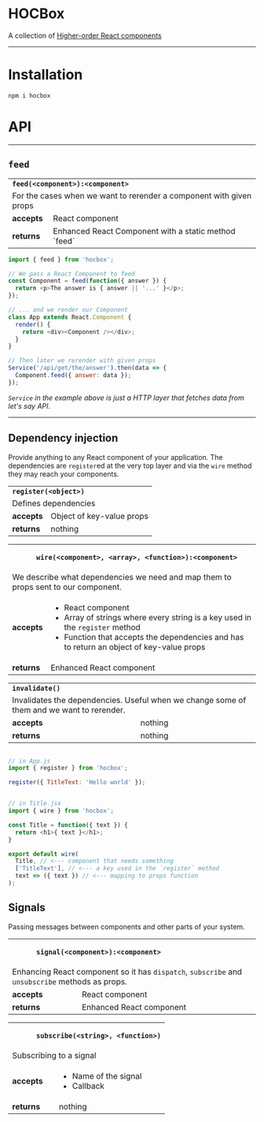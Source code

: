 # HOCBox

A collection of [Higher-order React components](https://github.com/krasimir/react-in-patterns/tree/master/patterns/higher-order-components)

---

# Installation

`npm i hocbox`

# API

---

## `feed`

<table>
  <tbody>
  <tr>
    <td colspan="2"><strong><code>feed(&lt;component>):&lt;component></code></strong></td>
  </tr>
  <tr>
    <td colspan="2">For the cases when we want to rerender a component with given props</td>
  </tr>
  <tr>
    <td><strong>accepts</strong></td>
    <td>React component</td>
  </tr>
  <tr>
    <td><strong>returns</strong></td>
    <td>Enhanced React Component with a static method `feed`</td>
  </tr>
  </tbody>
</table>


```js
import { feed } from 'hocbox';

// We pass a React Component to feed
const Component = feed(function({ answer }) {
  return <p>The answer is { answer || '...' }</p>;
});

// ... and we render our Component
class App extends React.Component {
  render() {
    return <div><Component /></div>;
  }
}

// Then later we rerender with given props
Service('/api/get/the/answer').then(data => {
  Component.feed({ answer: data });
});


```

*`Service` in the example above is just a HTTP layer that fetches data from let's say API.*

---

## Dependency injection

Provide anything to any React component of your application. The dependencies are `register`ed at the very top layer and via the `wire` method they may reach your components.

<table>
  <tbody>
  <tr>
    <td colspan="2"><strong><code>register(&lt;object>)</code></strong></td>
  </tr>
  <tr>
    <td colspan="2">Defines dependencies</td>
  </tr>
  <tr>
    <td><strong>accepts</strong></td>
    <td>Object of key-value props</td>
  </tr>
  <tr>
    <td><strong>returns</strong></td>
    <td>nothing</td>
  </tr>
  </tbody>
</table>

<table>
  <tbody>
  <tr>
    <td colspan="2"><strong><code>
      wire(&lt;component>, &lt;array>, &lt;function>):&lt;component>
    </code></strong></td>
  </tr>
  <tr>
    <td colspan="2">We describe what dependencies we need and map them to props sent to our component.</td>
  </tr>
  <tr>
    <td><strong>accepts</strong></td>
    <td>
      <ul>
        <li>React component</li>
        <li>Array of strings where every string is a key used in the <code>register</code> method</li>
        <li>Function that accepts the dependencies and has to return an object of key-value props</li>
      </ul>
    </td>
  </tr>
  <tr>
    <td><strong>returns</strong></td>
    <td>Enhanced React component</td>
  </tr>
  </tbody>
</table>

<table>
  <tbody>
  <tr>
    <td colspan="2"><strong><code>invalidate()</code></strong></td>
  </tr>
  <tr>
    <td colspan="2">Invalidates the dependencies. Useful when we change some of them and we want to rerender.</td>
  </tr>
  <tr>
    <td><strong>accepts</strong></td>
    <td>nothing</td>
  </tr>
  <tr>
    <td><strong>returns</strong></td>
    <td>nothing</td>
  </tr>
  </tbody>
</table>

```js

// in App.js
import { register } from 'hocbox';

register({ TitleText: 'Hello world' });


// in Title.jsx
import { wire } from 'hocbox';

const Title = function({ text }) {
  return <h1>{ text }</h1>;
}

export default wire(
  Title, // <--- component that needs something
  ['TitleText'], // <--- a key used in the `register` method
  text => ({ text }) // <--- mapping to props function
);
```

## Signals

Passing messages between components and other parts of your system.

<table>
  <tbody>
  <tr>
    <td colspan="2"><strong><code>
      signal(&lt;component>):&lt;component>
    </code></strong></td>
  </tr>
  <tr>
    <td colspan="2">Enhancing React component so it has <code>dispatch</code>, <code>subscribe</code> and <code>unsubscribe</code> methods as props.</td>
  </tr>
  <tr>
    <td><strong>accepts</strong></td>
    <td>React component</td>
  </tr>
  <tr>
    <td><strong>returns</strong></td>
    <td>Enhanced React component</td>
  </tr>
  </tbody>
</table>

<table>
  <tbody>
  <tr>
    <td colspan="2"><strong><code>
      subscribe(&lt;string>, &lt;function>)
    </code></strong></td>
  </tr>
  <tr>
    <td colspan="2">Subscribing to a signal</td>
  </tr>
  <tr>
    <td><strong>accepts</strong></td>
    <td>
      <ul>
        <li>Name of the signal</li>
        <li>Callback</li>
      </ul>
    </td>
  </tr>
  <tr>
    <td><strong>returns</strong></td>
    <td>nothing</td>
  </tr>
  </tbody>
</table>